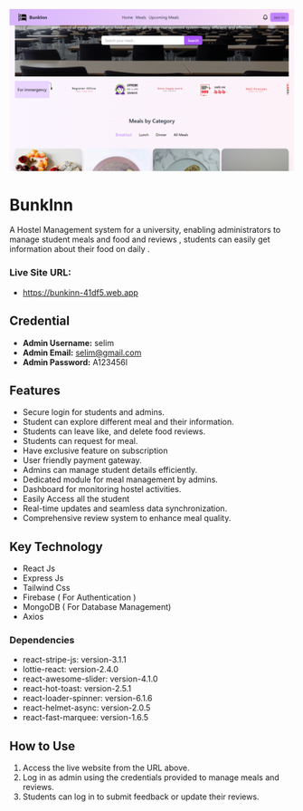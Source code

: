 ![BunkInn Logo](src/assets/banner/Cover.png)

# BunkInn 
A Hostel Management system for a university, enabling administrators to manage student meals and food and reviews , students can easily get information about their food on daily .

### Live Site URL:
* https://bunkinn-41df5.web.app

## Credential

- **Admin Username:** selim
- **Admin Email:** selim@gmail.com 
- **Admin Password:** A123456l  


## Features
- Secure login for students and admins.
- Student can explore different meal and their information.
- Students can leave like, and delete food reviews.
- Students can request for meal.
- Have exclusive feature on subscription
- User friendly payment gateway.
- Admins can manage student details efficiently.
- Dedicated module for meal management by admins.
- Dashboard for monitoring hostel activities.
- Easily Access all the student
- Real-time updates and seamless data synchronization.
- Comprehensive review system to enhance meal quality.

## Key Technology
- React Js
- Express Js
- Tailwind Css
- Firebase ( For Authentication )
- MongoDB ( For Database Management)
- Axios 

### Dependencies
- react-stripe-js: version-3.1.1
- lottie-react: version-2.4.0
- react-awesome-slider: version-4.1.0
- react-hot-toast: version-2.5.1
- react-loader-spinner: version-6.1.6
- react-helmet-async: version-2.0.5
- react-fast-marquee: version-1.6.5


## How to Use
1. Access the live website from the URL above.
2. Log in as admin using the credentials provided to manage meals and reviews.
3. Students can log in to submit feedback or update their reviews.
